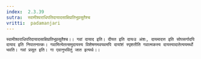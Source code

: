 ```yaml
---
index:  2.3.39
sutra:  स्वामीश्वराधिपतिदायादसाक्षिप्रतिभूप्रसूतैश्च
vritti:  padamanjari
---
```


	स्वामीश्वराधिपरिदायादसाक्षिप्रतिभूप्रसूतैश्च।। गवां दायाद इति। दीयत इति दायःउ अंशः, दायमादत्त इति सोपसर्गादपि दायाद इति निपातनात्कः। गवामित्येतत्समुदायस्य विशेषणमवयवमपि दायांशं स्पृशतीति गवात्मकस्य दायस्यादातेत्ययमर्थो भवति। गवां प्रसूत इति। गा एवानुभवितुं जात इत्यर्थः।।
